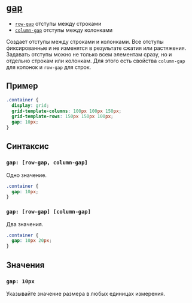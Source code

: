 # [`gap`](../index.md)

- [`row-gap`](./row-gap.md) отступы между строками
- [`column-gap`](./column-gap.md) отступы между колонками

Создает отступы между строками и колонками. Все отступы фиксированные и не изменятся в результате сжатия или растяжения. Задавать отступы можно не только всем элементам сразу, но и отдельно строкам или колонкам. Для этого есть свойства `column-gap` для колонок и `row-gap` для строк.

## Пример

```css
.container {
  display: grid;
  grid-template-columns: 100px 100px 150px;
  grid-template-rows: 150px 150px 100px;
  gap: 10px;
}
```

## Синтаксис

### `gap: [row-gap, column-gap]`

Одно значение.

```css
.container {
  gap: 10px;
}
```

### `gap: [row-gap] [column-gap]`

Два значения.

```css
.container {
  gap: 10px 20px;
}
```

## Значения

### `gap: 10px`

Указывайте значение размера в любых единицах измерения.
